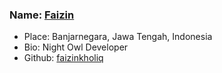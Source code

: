 ### Name: [Faizin](https://github.com/faizinkholiq)
- Place: Banjarnegara, Jawa Tengah, Indonesia
- Bio: Night Owl Developer
- Github: [faizinkholiq](https://github.com/faizinkholiq)